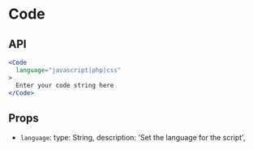 # Code

## API

```jsx
<Code
  language="javascript|php|css"
>
  Enter your code string here
</Code>
```

## Props

- `language`:
  type: String,
  description: 'Set the language for the script',

